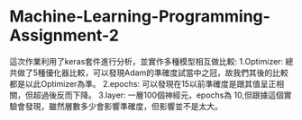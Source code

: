 # Machine-Learning-Programming-Assignment-2
這次作業利用了keras套件進行分析，並實作多種模型相互做比較:
1.Optimizer:
  總共做了5種優化器比較，可以發現Adam的準確度試當中之冠，故我們其後的比較都是以此Optimizer為準。
2.epochs:
  可以發現在15以前準確度是跟其值呈正相關，但超過後反而下降。
3.layer:
  一層100個神經元，epochs為 10,但跟據這個實驗會發現，雖然層數多少會影響準確度，但影響並不是太大。
